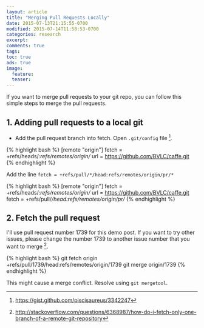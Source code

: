 ```yaml
---
layout: article
title: "Merging Pull Requests Locally"
date: 2015-07-13T21:15:55-0700
modified: 2015-07-14T11:58:53-0700
categories: research
excerpt:
comments: true
tags:
toc: true
ads: true
image:
  feature:
  teaser:
---
```


If you want to merge pull requests to your git repo, you can follow
this simple steps to merge the pull requests.

## 1. Adding pull requests to a local git

- Add the pull request branch into fetch. Open `.git/config` file [^1].

{% highlight bash %}
[remote "origin"]
  fetch = +refs/heads/*:refs/remotes/origin/*
  url = https://github.com/BVLC/caffe.git
{% endhighlight %}

Add the line `fetch = +refs/pull/*/head:refs/remotes/origin/pr/*`

{% highlight bash %}
[remote "origin"]
  fetch = +refs/heads/*:refs/remotes/origin/*
  url = https://github.com/BVLC/caffe.git
  fetch = +refs/pull/*/head:refs/remotes/origin/pr/*
{% endhighlight %}


## 2. Fetch the pull request

I'll use pull request number 1739 for this demo post. If you want to try other
issues, please change the number 1739 to another issue number that you want to
merge [^2].

{% highlight bash %}
git fetch origin +refs/pull/1739/head:refs/remotes/origin/1739
git merge origin/1739
{% endhighlight %}

This might cause a merge conflict. Resolve using `git mergetool`.

[^1]: https://gist.github.com/piscisaureus/3342247
[^2]: http://stackoverflow.com/questions/6368987/how-do-i-fetch-only-one-branch-of-a-remote-git-repository
